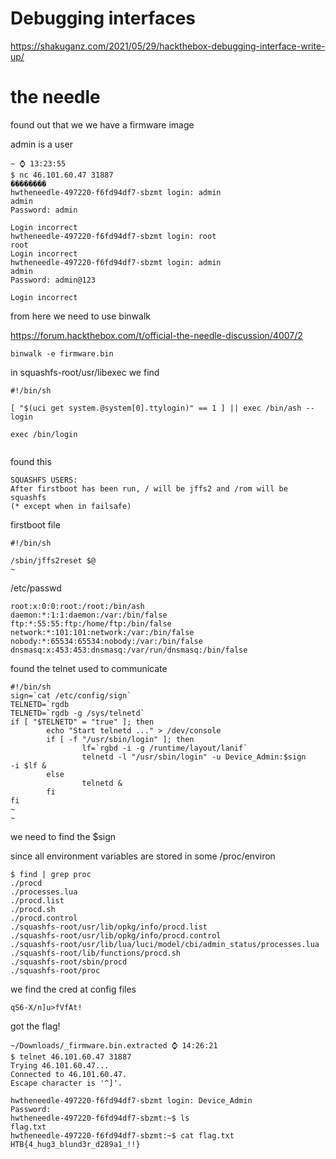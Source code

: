 # Debugging interfaces

https://shakuganz.com/2021/05/29/hackthebox-debugging-interface-write-up/

# the needle

found out that we we have a firmware image

admin is a user

```
~ ⌚ 13:23:55
$ nc 46.101.60.47 31887
��������
hwtheneedle-497220-f6fd94df7-sbzmt login: admin
admin
Password: admin

Login incorrect
hwtheneedle-497220-f6fd94df7-sbzmt login: root  
root
Login incorrect
hwtheneedle-497220-f6fd94df7-sbzmt login: admin
admin
Password: admin@123

Login incorrect

```

from here we need to use binwalk

https://forum.hackthebox.com/t/official-the-needle-discussion/4007/2

`binwalk -e firmware.bin`

in squashfs-root/usr/libexec we find

```
#!/bin/sh

[ "$(uci get system.@system[0].ttylogin)" == 1 ] || exec /bin/ash --login

exec /bin/login
                                                 
```

found this

```
SQUASHFS USERS:
After firstboot has been run, / will be jffs2 and /rom will be squashfs
(* except when in failsafe)
```

firstboot file

```
#!/bin/sh

/sbin/jffs2reset $@
~                     
```

/etc/passwd

```
root:x:0:0:root:/root:/bin/ash
daemon:*:1:1:daemon:/var:/bin/false
ftp:*:55:55:ftp:/home/ftp:/bin/false
network:*:101:101:network:/var:/bin/false
nobody:*:65534:65534:nobody:/var:/bin/false
dnsmasq:x:453:453:dnsmasq:/var/run/dnsmasq:/bin/false

```

found the telnet used to communicate

```
#!/bin/sh
sign=`cat /etc/config/sign`
TELNETD=`rgdb
TELNETD=`rgdb -g /sys/telnetd`
if [ "$TELNETD" = "true" ]; then
        echo "Start telnetd ..." > /dev/console
        if [ -f "/usr/sbin/login" ]; then
                lf=`rgbd -i -g /runtime/layout/lanif`
                telnetd -l "/usr/sbin/login" -u Device_Admin:$sign      -i $lf &
        else
                telnetd &
        fi
fi
~                                                                               
~                   
```

we need to find the $sign

since all environment variables are stored in some /proc/environ

```
$ find | grep proc   
./procd
./processes.lua
./procd.list
./procd.sh
./procd.control
./squashfs-root/usr/lib/opkg/info/procd.list
./squashfs-root/usr/lib/opkg/info/procd.control
./squashfs-root/usr/lib/lua/luci/model/cbi/admin_status/processes.lua
./squashfs-root/lib/functions/procd.sh
./squashfs-root/sbin/procd
./squashfs-root/proc

```


we find the cred at config files

```
qS6-X/n]u>fVfAt!

```

got the flag!

```
~/Downloads/_firmware.bin.extracted ⌚ 14:26:21
$ telnet 46.101.60.47 31887
Trying 46.101.60.47...
Connected to 46.101.60.47.
Escape character is '^]'.

hwtheneedle-497220-f6fd94df7-sbzmt login: Device_Admin
Password: 
hwtheneedle-497220-f6fd94df7-sbzmt:~$ ls
flag.txt
hwtheneedle-497220-f6fd94df7-sbzmt:~$ cat flag.txt 
HTB{4_hug3_blund3r_d289a1_!!}

```